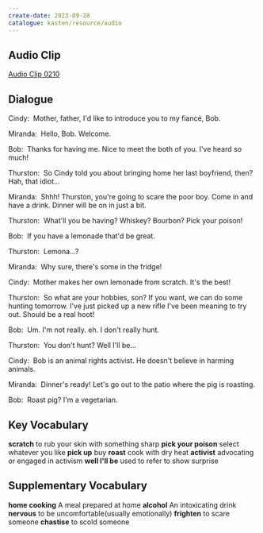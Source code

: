 ```yaml
---
create-date: 2023-09-28
catalogue: kasten/resource/audio
---
```


## Audio Clip
[Audio Clip 0210](https://archive.org/download/englishpod_all/englishpod_0210dg.mp3)

## Dialogue
Cindy:  Mother, father, I'd like to introduce you to my fiancé, Bob. 

Miranda:  Hello,  Bob. Welcome. 

Bob:  Thanks for having me. Nice to meet the both of you. I've heard so much! 

Thurston:  So Cindy told you about bringing home her last boyfriend, then? Hah, that idiot... 

Miranda:  Shhh! Thurston, you're going to scare the poor boy. Come in and have a drink. Dinner will be on in just a bit. 

Thurston:  What'll you be having? Whiskey? Bourbon? Pick your poison! 

Bob:  If you have a lemonade that'd be great. 

Thurston:  Lemona...? 

Miranda:  Why sure, there's some in the fridge! 

Cindy:  Mother makes her own lemonade from scratch. It's the best! 

Thurston:  So what are your hobbies, son? If you want, we can do some hunting tomorrow. I've just picked up a new rifle I've been meaning to try out. Should be a real hoot! 

Bob:  Um. I'm not really. eh. I don't really hunt. 

Thurston:  You don't hunt? Well  I'll be... 

Cindy:  Bob is an animal rights activist. He doesn't believe in harming animals. 

Miranda:  Dinner's ready! Let's go out to the patio where the pig is roasting. 

Bob:  Roast pig? I'm a vegetarian. 

## Key Vocabulary
**scratch**               to rub your skin with something sharp
**pick your poison**      select whatever you like
**pick up**               buy
**roast**                 cook with dry heat
**activist**              advocating or engaged in activism
**well I'll be**          used to refer to show surprise

## Supplementary Vocabulary
**home cooking**      A meal prepared at home
**alcohol**           An intoxicating drink
**nervous**           to be uncomfortable(usually emotionally)
**frighten**          to scare someone
**chastise**          to scold someone
